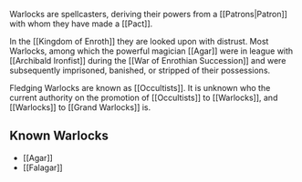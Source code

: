 
Warlocks are spellcasters, deriving their powers from a [[Patrons|Patron]] with whom they have made a [[Pact]].

In the [[Kingdom of Enroth]] they are looked upon with distrust. Most Warlocks, among which the powerful magician [[Agar]] were in league with [[Archibald Ironfist]] during the [[War of Enrothian Succession]] and were subsequently imprisoned, banished, or stripped of their possessions.

Fledging Warlocks are known as [[Occultists]]. It is unknown who the current authority on the promotion of [[Occultists]] to [[Warlocks]], and [[Warlocks]] to [[Grand Warlocks]] is.
## Known Warlocks
* [[Agar]]
* [[Falagar]]